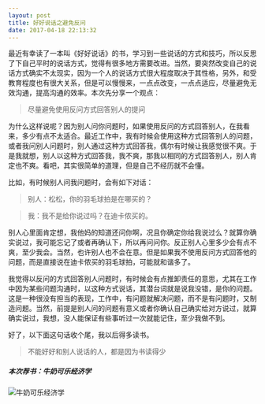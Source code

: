```yaml
---
layout: post
title: 好好说话之避免反问
date: 2017-04-18 22:13:32
---
```


最近有幸读了一本叫《好好说话》的书，学习到一些说话的方式和技巧，所以反思了下自己平时的说话方式，觉得有很多地方需要改进。当然，要突然改变自己的说话方式确实不太现实，因为一个人的说话方式很大程度取决于其性格，另外，和受教育程度也有很大关系，但是可以慢慢来，一点点改变，一点点适应，尽量避免无效沟通，提高沟通的效率。本次先分享一个观点：

> 尽量避免使用反问方式回答别人的提问

为什么这样说呢？因为别人问你问题时，如果使用反问的方式回答别人，在我看来，多少有点不太适合。最近工作中，我有时候会使用这种方式回答别人的问题，或者我问别人问题时，别人通过这种方式回答我，偶尔有时候让我感觉很不爽。于是我就想，别人以这种方式回答我，我不爽，那我以相同的方式回答别人，别人肯定也不爽。看吧，其实很简单的道理，但是自己不经历就不会懂。

比如，有时候别人问我问题时，会有如下对话：

> 别人：松松，你的羽毛球拍是在哪买的？

> 我：我不是给你说过吗？在迪卡侬买的。

别人心里面肯定想，我他妈的知道还问你啊，况且你确定你给我说过么？就算你确实说过，我可能忘记了或者再确认下，所以再问问你。反正别人心里多少会有点不爽，至少我会。当然，也许别人也不会在意。但是如果我不使用反问方式回答他的问题，而是直接说在迪卡侬买的羽毛球拍，可能就和谐多了。

我觉得以反问的方式回答别人问题时，有时候会有点推卸责任的意思，尤其在工作中因为某些问题沟通时，以这种方式说话，其潜台词就是说我没错，是你的问题。这是一种很没有担当的表现，工作中，有问题就解决问题，而不是有问题时，又制造问题。当然，前提是别人问的问题有意义或者你确认自己确实给对方说过，就算确实说过，我想，没人能保证有些事听过一次就能记住，至少我做不到。

好了，以下面这句话收个尾，我以后得多读书。

> 不能好好和别人说话的人，都是因为书读得少

##### 本次荐书：牛奶可乐经济学

![牛奶可乐经济学](https://img13.360buyimg.com/n1/s200x200_jfs/t2620/230/2256902832/358056/33387fb5/575d3401N52d22e61.jpg)


